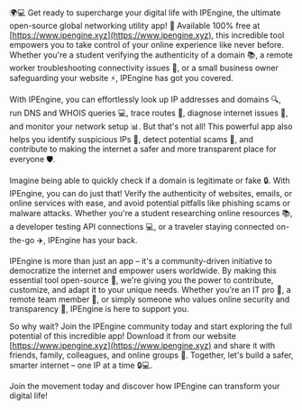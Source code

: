 🌍💻 Get ready to supercharge your digital life with IPEngine, the ultimate open-source global networking utility app! 🚀 Available 100% free at [https://www.ipengine.xyz](https://www.ipengine.xyz), this incredible tool empowers you to take control of your online experience like never before. Whether you're a student verifying the authenticity of a domain 📚, a remote worker troubleshooting connectivity issues 🏢, or a small business owner safeguarding your website ⚡️, IPEngine has got you covered.

With IPEngine, you can effortlessly look up IP addresses and domains 🔍, run DNS and WHOIS queries 💻, trace routes 📍, diagnose internet issues 💸, and monitor your network setup 📊. But that's not all! This powerful app also helps you identify suspicious IPs 👀, detect potential scams 🚫, and contribute to making the internet a safer and more transparent place for everyone 🛡️.

Imagine being able to quickly check if a domain is legitimate or fake 🔒. With IPEngine, you can do just that! Verify the authenticity of websites, emails, or online services with ease, and avoid potential pitfalls like phishing scams or malware attacks. Whether you're a student researching online resources 📚, a developer testing API connections 💻, or a traveler staying connected on-the-go ✈️, IPEngine has your back.

IPEngine is more than just an app – it's a community-driven initiative to democratize the internet and empower users worldwide. By making this essential tool open-source 🌟, we're giving you the power to contribute, customize, and adapt it to your unique needs. Whether you're an IT pro 🔧, a remote team member 👥, or simply someone who values online security and transparency 💯, IPEngine is here to support you.

So why wait? Join the IPEngine community today and start exploring the full potential of this incredible app! Download it from our website [https://www.ipengine.xyz](https://www.ipengine.xyz) and share it with friends, family, colleagues, and online groups 🤝. Together, let's build a safer, smarter internet – one IP at a time 🔒💻.

Join the movement today and discover how IPEngine can transform your digital life!